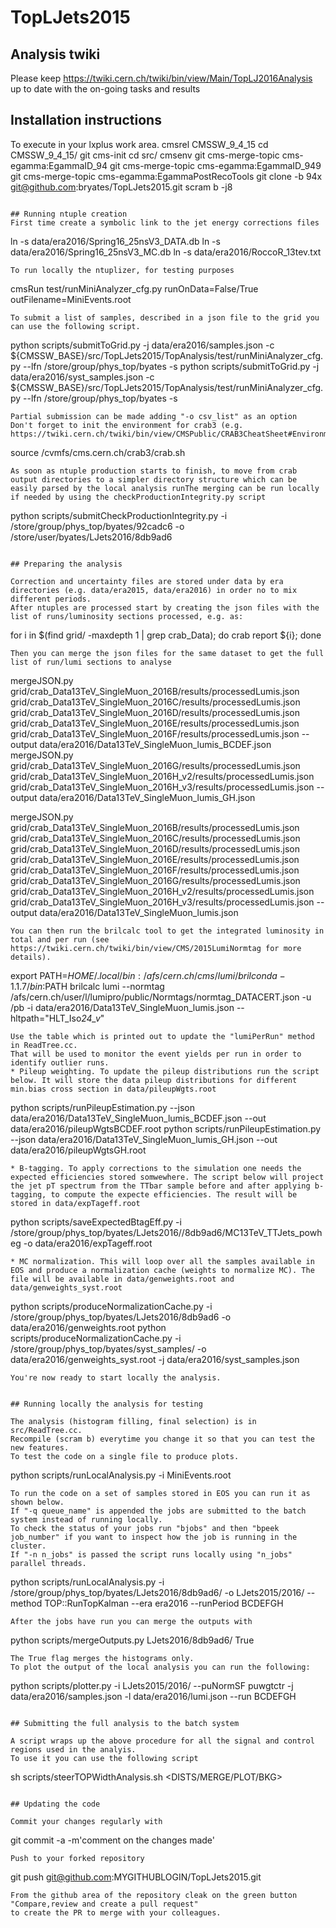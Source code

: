 # TopLJets2015

## Analysis twiki
Please keep 
https://twiki.cern.ch/twiki/bin/view/Main/TopLJ2016Analysis
up to date with the on-going tasks and results

## Installation instructions
To execute in your lxplus work area.
cmsrel CMSSW_9_4_15
cd CMSSW_9_4_15/
git cms-init
cd src/
cmsenv
git cms-merge-topic cms-egamma:EgammaID_94
git cms-merge-topic cms-egamma:EgammaID_949
git cms-merge-topic cms-egamma:EgammaPostRecoTools
git clone -b 94x git@github.com:bryates/TopLJets2015.git
scram b -j8
```

## Running ntuple creation
First time create a symbolic link to the jet energy corrections files
```
ln -s data/era2016/Spring16_25nsV3_DATA.db
ln -s data/era2016/Spring16_25nsV3_MC.db
ln -s data/era2016/RoccoR_13tev.txt 
```
To run locally the ntuplizer, for testing purposes
```
cmsRun test/runMiniAnalyzer_cfg.py runOnData=False/True outFilename=MiniEvents.root
```
To submit a list of samples, described in a json file to the grid you can use the following script.
```
python scripts/submitToGrid.py -j data/era2016/samples.json -c ${CMSSW_BASE}/src/TopLJets2015/TopAnalysis/test/runMiniAnalyzer_cfg.py --lfn /store/group/phys_top/byates -s
python scripts/submitToGrid.py -j data/era2016/syst_samples.json -c ${CMSSW_BASE}/src/TopLJets2015/TopAnalysis/test/runMiniAnalyzer_cfg.py --lfn /store/group/phys_top/byates -s
```
Partial submission can be made adding "-o csv_list" as an option
Don't forget to init the environment for crab3 (e.g. https://twiki.cern.ch/twiki/bin/view/CMSPublic/CRAB3CheatSheet#Environment_setup)
```
source /cvmfs/cms.cern.ch/crab3/crab.sh
```
As soon as ntuple production starts to finish, to move from crab output directories to a simpler directory structure which can be easily parsed by the local analysis runThe merging can be run locally if needed by using the checkProductionIntegrity.py script
```
python scripts/submitCheckProductionIntegrity.py -i /store/group/phys_top/byates/92cadc6 -o /store/user/byates/LJets2016/8db9ad6
```

## Preparing the analysis 

Correction and uncertainty files are stored under data by era directories (e.g. data/era2015, data/era2016) in order no to mix different periods.
After ntuples are processed start by creating the json files with the list of runs/luminosity sections processed, e.g. as:
```
for i in $(find grid/ -maxdepth 1 | grep crab_Data);
do
    crab report ${i}; 
done
``` 
Then you can merge the json files for the same dataset to get the full list of run/lumi sections to analyse
```
mergeJSON.py grid/crab_Data13TeV_SingleMuon_2016B/results/processedLumis.json grid/crab_Data13TeV_SingleMuon_2016C/results/processedLumis.json grid/crab_Data13TeV_SingleMuon_2016D/results/processedLumis.json grid/crab_Data13TeV_SingleMuon_2016E/results/processedLumis.json grid/crab_Data13TeV_SingleMuon_2016F/results/processedLumis.json --output data/era2016/Data13TeV_SingleMuon_lumis_BCDEF.json
mergeJSON.py grid/crab_Data13TeV_SingleMuon_2016G/results/processedLumis.json grid/crab_Data13TeV_SingleMuon_2016H_v2/results/processedLumis.json grid/crab_Data13TeV_SingleMuon_2016H_v3/results/processedLumis.json --output data/era2016/Data13TeV_SingleMuon_lumis_GH.json

mergeJSON.py grid/crab_Data13TeV_SingleMuon_2016B/results/processedLumis.json grid/crab_Data13TeV_SingleMuon_2016C/results/processedLumis.json grid/crab_Data13TeV_SingleMuon_2016D/results/processedLumis.json grid/crab_Data13TeV_SingleMuon_2016E/results/processedLumis.json grid/crab_Data13TeV_SingleMuon_2016F/results/processedLumis.json grid/crab_Data13TeV_SingleMuon_2016G/results/processedLumis.json grid/crab_Data13TeV_SingleMuon_2016H_v2/results/processedLumis.json grid/crab_Data13TeV_SingleMuon_2016H_v3/results/processedLumis.json --output data/era2016/Data13TeV_SingleMuon_lumis.json
```
You can then run the brilcalc tool to get the integrated luminosity in total and per run (see https://twiki.cern.ch/twiki/bin/view/CMS/2015LumiNormtag for more details).
```
export PATH=$HOME/.local/bin:/afs/cern.ch/cms/lumi/brilconda-1.1.7/bin:$PATH
brilcalc lumi --normtag /afs/cern.ch/user/l/lumipro/public/Normtags/normtag_DATACERT.json -u /pb -i data/era2016/Data13TeV_SingleMuon_lumis.json --hltpath="HLT_Iso*24_v*"
```
Use the table which is printed out to update the "lumiPerRun" method in ReadTree.cc.
That will be used to monitor the event yields per run in order to identify outlier runs.
* Pileup weighting. To update the pileup distributions run the script below. It will store the data pileup distributions for different min.bias cross section in data/pileupWgts.root
```
python scripts/runPileupEstimation.py --json data/era2016/Data13TeV_SingleMuon_lumis_BCDEF.json --out data/era2016/pileupWgtsBCDEF.root
python scripts/runPileupEstimation.py --json data/era2016/Data13TeV_SingleMuon_lumis_GH.json --out data/era2016/pileupWgtsGH.root
```
* B-tagging. To apply corrections to the simulation one needs the expected efficiencies stored somwewhere. The script below will project the jet pT spectrum from the TTbar sample before and after applying b-tagging, to compute the expecte efficiencies. The result will be stored in data/expTageff.root
```
python scripts/saveExpectedBtagEff.py -i /store/group/phys_top/byates/LJets2016//8db9ad6/MC13TeV_TTJets_powheg -o data/era2016/expTageff.root
```
* MC normalization. This will loop over all the samples available in EOS and produce a normalization cache (weights to normalize MC). The file will be available in data/genweights.root and data/genweights_syst.root
```
python scripts/produceNormalizationCache.py -i /store/group/phys_top/byates/LJets2016/8db9ad6 -o data/era2016/genweights.root
python scripts/produceNormalizationCache.py -i /store/group/phys_top/byates/syst_samples/ -o data/era2016/genweights_syst.root -j data/era2016/syst_samples.json
```
You're now ready to start locally the analysis.


## Running locally the analysis for testing

The analysis (histogram filling, final selection) is in src/ReadTree.cc.
Recompile (scram b) everytime you change it so that you can test the new features.
To test the code on a single file to produce plots.
```
python scripts/runLocalAnalysis.py -i MiniEvents.root
```
To run the code on a set of samples stored in EOS you can run it as shown below.
If "-q queue_name" is appended the jobs are submitted to the batch system instead of running locally. 
To check the status of your jobs run "bjobs" and then "bpeek job_number" if you want to inspect how the job is running in the cluster.
If "-n n_jobs" is passed the script runs locally using "n_jobs" parallel threads.
```
python scripts/runLocalAnalysis.py -i /store/group/phys_top/byates/LJets2016/8db9ad6/ -o LJets2015/2016/ --method TOP::RunTopKalman --era era2016 --runPeriod BCDEFGH
```
After the jobs have run you can merge the outputs with
```
python scripts/mergeOutputs.py LJets2016/8db9ad6/ True
```
The True flag merges the histograms only.
To plot the output of the local analysis you can run the following:
```
python scripts/plotter.py -i LJets2015/2016/ --puNormSF puwgtctr -j data/era2016/samples.json -l data/era2016/lumi.json --run BCDEFGH
```

## Submitting the full analysis to the batch system

A script wraps up the above procedure for all the signal and control regions used in the analyis.
To use it you can use the following script
```
sh scripts/steerTOPWidthAnalysis.sh <DISTS/MERGE/PLOT/BKG>
```

## Updating the code

Commit your changes regularly with
```
git commit -a -m'comment on the changes made'
```
Push to your forked repository
```
git push git@github.com:MYGITHUBLOGIN/TopLJets2015.git
```
From the github area of the repository cleak on the green button "Compare,review and create a pull request"
to create the PR to merge with your colleagues.
